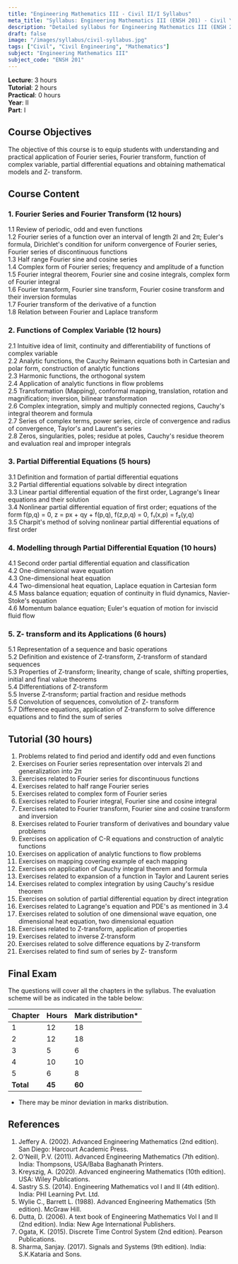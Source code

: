 ```yaml
---
title: "Engineering Mathematics III - Civil II/I Syllabus"
meta_title: "Syllabus: Engineering Mathematics III (ENSH 201) - Civil Year 2 Part 1 | IOE Notes"
description: "Detailed syllabus for Engineering Mathematics III (ENSH 201), a second year, first part subject in the IOE Civil Engineering program."
draft: false
image: "/images/syllabus/civil-syllabus.jpg"
tags: ["Civil", "Civil Engineering", "Mathematics"]
subject: "Engineering Mathematics III"
subject_code: "ENSH 201"
---
```


**Lecture**: 3 hours  
**Tutorial**: 2 hours  
**Practical**: 0 hours  
**Year**: II  
**Part**: I

## Course Objectives

The objective of this course is to equip students with understanding and practical application of Fourier series, Fourier transform, function of complex variable, partial differential equations and obtaining mathematical models and Z- transform.

## Course Content

### 1. Fourier Series and Fourier Transform (12 hours)
1.1 Review of periodic, odd and even functions  
1.2 Fourier series of a function over an interval of length 2l and 2π; Euler's formula, Dirichlet's condition for uniform convergence of Fourier series, Fourier series of discontinuous functions  
1.3 Half range Fourier sine and cosine series  
1.4 Complex form of Fourier series; frequency and amplitude of a function  
1.5 Fourier integral theorem, Fourier sine and cosine integrals, complex form of Fourier integral  
1.6 Fourier transform, Fourier sine transform, Fourier cosine transform and their inversion formulas  
1.7 Fourier transform of the derivative of a function  
1.8 Relation between Fourier and Laplace transform

### 2. Functions of Complex Variable (12 hours)
2.1 Intuitive idea of limit, continuity and differentiability of functions of complex variable  
2.2 Analytic functions, the Cauchy Reimann equations both in Cartesian and polar form, construction of analytic functions  
2.3 Harmonic functions, the orthogonal system  
2.4 Application of analytic functions in flow problems  
2.5 Transformation (Mapping), conformal mapping, translation, rotation and magnification; inversion, bilinear transformation  
2.6 Complex integration, simply and multiply connected regions, Cauchy's integral theorem and formula  
2.7 Series of complex terms, power series, circle of convergence and radius of convergence, Taylor's and Laurent's series  
2.8 Zeros, singularities, poles; residue at poles, Cauchy's residue theorem and evaluation real and improper integrals

### 3. Partial Differential Equations (5 hours)
3.1 Definition and formation of partial differential equations  
3.2 Partial differential equations solvable by direct integration  
3.3 Linear partial differential equation of the first order, Lagrange's linear equations and their solution  
3.4 Nonlinear partial differential equation of first order; equations of the form f(p,q) = 0, z = px + qy + f(p,q), f(z,p,q) = 0, f₁(x,p) = f₂(y,q)  
3.5 Charpit's method of solving nonlinear partial differential equations of first order

### 4. Modelling through Partial Differential Equation (10 hours)
4.1 Second order partial differential equation and classification  
4.2 One-dimensional wave equation  
4.3 One-dimensional heat equation  
4.4 Two-dimensional heat equation, Laplace equation in Cartesian form  
4.5 Mass balance equation; equation of continuity in fluid dynamics, Navier-Stoke's equation  
4.6 Momentum balance equation; Euler's equation of motion for inviscid fluid flow

### 5. Z- transform and its Applications (6 hours)
5.1 Representation of a sequence and basic operations  
5.2 Definition and existence of Z-transform, Z-transform of standard sequences  
5.3 Properties of Z-transform; linearity, change of scale, shifting properties, initial and final value theorems  
5.4 Differentiations of Z-transform  
5.5 Inverse Z-transform; partial fraction and residue methods  
5.6 Convolution of sequences, convolution of Z- transform  
5.7 Difference equations, application of Z-transform to solve difference equations and to find the sum of series

## Tutorial (30 hours)
1. Problems related to find period and identify odd and even functions  
2. Exercises on Fourier series representation over intervals 2l and generalization into 2π  
3. Exercises related to Fourier series for discontinuous functions  
4. Exercises related to half range Fourier series  
5. Exercises related to complex form of Fourier series  
6. Exercises related to Fourier integral, Fourier sine and cosine integral  
7. Exercises related to Fourier transform, Fourier sine and cosine transform and inversion  
8. Exercises related to Fourier transform of derivatives and boundary value problems  
9. Exercises on application of C-R equations and construction of analytic functions  
10. Exercises on application of analytic functions to flow problems  
11. Exercises on mapping covering example of each mapping  
12. Exercises on application of Cauchy integral theorem and formula  
13. Exercises related to expansion of a function in Taylor and Laurent series  
14. Exercises related to complex integration by using Cauchy's residue theorem  
15. Exercises on solution of partial differential equation by direct integration  
16. Exercises related to Lagrange's equation and PDE's as mentioned in 3.4  
17. Exercises related to solution of one dimensional wave equation, one dimensional heat equation, two dimensional equation  
18. Exercises related to Z-transform, application of properties  
19. Exercises related to inverse Z-transform  
20. Exercises related to solve difference equations by Z-transform  
21. Exercises related to find sum of series by Z- transform

## Final Exam
The questions will cover all the chapters in the syllabus. The evaluation scheme will be as indicated in the table below:

| Chapter | Hours | Mark distribution* |
|---------|-------|-------------------|
| 1 | 12 | 18 |
| 2 | 12 | 18 |
| 3 | 5 | 6 |
| 4 | 10 | 10 |
| 5 | 6 | 8 |
| **Total** | **45** | **60** |

* There may be minor deviation in marks distribution.

## References
1. Jeffery A. (2002). Advanced Engineering Mathematics (2nd edition). San Diego: Harcourt Academic Press.
2. O'Neill, P.V. (2011). Advanced Engineering Mathematics (7th edition). India: Thompsons, USA/Baba Baghanath Printers.
3. Kreyszig, A. (2020). Advanced engineering Mathematics (10th edition). USA: Wiley Publications.
4. Sastry S.S. (2014). Engineering Mathematics vol I and II (4th edition). India: PHI Learning Pvt. Ltd.
5. Wylie C., Barrett L. (1988). Advanced Engineering Mathematics (5th edition). McGraw Hill.
6. Dutta, D. (2006). A text book of Engineering Mathematics Vol I and II (2nd edition). India: New Age International Publishers.
7. Ogata, K. (2015). Discrete Time Control System (2nd edition). Pearson Publications.
8. Sharma, Sanjay. (2017). Signals and Systems (9th edition). India: S.K.Kataria and Sons.